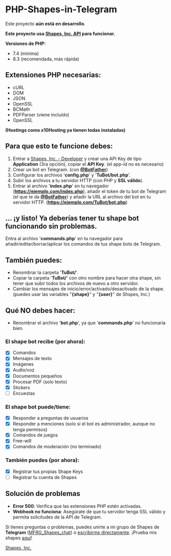 # PHP-Shapes-in-Telegram
Este proyecto **aún está en desarrollo**.

**Este proyecto usa [Shapes, Inc. API](https://github.com/shapesinc/shapes-api) para funcionar.**

**Versiones de PHP:**
- 7.4 (mínima)
- 8.3 (recomendada, más rápida)

## Extensiones PHP necesarias:
- cURL
- DOM
- JSON
- OpenSSL
- BCMath
- PDFParser (viene incluído)
- OpenSSL

**(Hostings como x10Hosting ya tienen todas instaladas)**

## Para que esto te funcione debes:
1. Entrar a [Shapes, Inc. - Developer](https://shapes.inc/developer) y crear una API Key de tipo **Application** (3ra opción), copiar el **API Key**. (el app-id no es necesario)
3. Crear un bot en Telegram. (con [**@BotFather**](https://t.me/BotFather))
4. Configurar los archivos '**config.php**' y '**TuBot/bot.php**'.
5. Subir los archivos a tu servidor HTTP (con PHP y **SSL válido**).
6. Entrar al archivo '**index.php**' en tu navegador (**https://ejemplo.com/index.php**), añadir el token de tu bot de Telegram (el que te da [**@BotFather**](https://t.me/BotFather)) y añadir la URL al archivo del bot en tu servidor HTTP. (**https://ejemplo.com/TuBot/bot.php**)

## ... ¡y listo! Ya deberías tener tu shape bot funcionando sin problemas.
Entra al archivo '**commands.php**' en tu navegador para añadir/editar/borrar/aplicar los comandos de tus shape bots de Telegram.

## También puedes:
- Renombrar la carpeta '**TuBot/**'.
- Copiar la carpeta '**TuBot/**' con otro nombre para hacer otra shape, sin tener que subir todos los archivos de nuevo a otro servidor.
- Cambiar los mensajes de inicio/error/activado/desactivado de la shape. (puedes usar las variables "**{shape}**" y "**{user}**" de Shspes, Inc.)

## Qué NO debes hacer:
- Renombrar el archivo '**bot.php**', ya que '**commands.php**' no funcionaría bien.

### El shape bot recibe (por ahora):
- [X] Comandos
- [X] Mensajes de texto
- [X] Imágenes
- [X] Audio/voz
- [X] Documentos pequeños
- [X] Procesar PDF (solo texto)
- [X] Stickers
- [ ] Encuestas

### El shape bot puede/tiene:
- [X] Responder a preguntas de usuarios
- [X] Responder a menciones (solo si el bot es administrador, aunque no tenga permisos)
- [X] Comandos de juegos
- [X] Free-will
- [X] Comandos de moderación (no terminado)

### También puedes (por ahora):
- [X] Registrar tus propias Shape Keys
- [ ] Registrar tu cuenta de Shapes

## Solución de problemas
- **Error 500**: Verifica que las extensiones PHP estén activadas.
- **Webhook no funciona**: Asegúrate de que tu servidor tenga SSL válido y permita solicitudes de la API de Telegram.

Si tienes preguntas o problemas, puedes unirte a mi grupo de Shapes de **Telegram** ([MFRG_Shapes_chat](https://t.me/MFRG_Shapes)) o [escribirme directamente](https://t.me/MarcosFRGames).
¡Prueba mis shapes [aquí](https://t.me/MFRG_Shapes)!

[Shapes, Inc.](https://shapes.inc)
